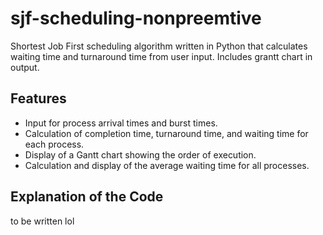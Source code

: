 # sjf-scheduling-nonpreemtive
Shortest Job First scheduling algorithm written in Python that calculates waiting time and turnaround time from user input. Includes grantt chart in output.

## Features 
  - Input for process arrival times and burst times.
  - Calculation of completion time, turnaround time, and waiting time for each process.
  - Display of a Gantt chart showing the order of execution.
  - Calculation and display of the average waiting time for all processes.

## Explanation of the Code

to be written lol
